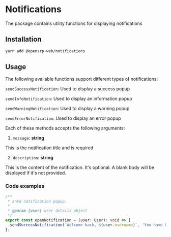 # Notifications

The package contains utility functions for displaying notifications

## Installation

```sh
yarn add @opensrp-web/notifications
```

## Usage

The following available functions support different types of notifications:

`sendSuccessNotification`: Used to display a success popup

`sendInfoNotification`: Used to display an information popup

`sendWarningNotification`: Used to display a warning popup

`sendErrorNotification`: Used to display an error popup

Each of these methods accepts the following arguments:

1. `message`: **string**

This is the notification title and is required

2. `description`: **string**

This is the content of the notification. It's optional. A blank body will be displayed if it's not
provided.

### Code examples

```ts
/**
 * antd notification popup.
 *
 * @param {user} user details object
 */
export const openNotification = (user: User): void => {
  sendSuccessNotification(`Welcome back, ${user.username}`, 'You have 8 new messages');
};
```
